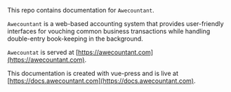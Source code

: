 This repo contains documentation for `Awecountant`.

`Awecountant` is a web-based accounting system that provides user-friendly interfaces for vouching common business transactions while handling double-entry book-keeping in the background.

`Awecountat` is served at [https://awecountant.com](https://awecountant.com).

This documentation is created with vue-press and is live at [https://docs.awecountant.com](https://docs.awecountant.com).
